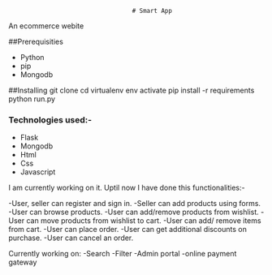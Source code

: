                                       # Smart App

An ecommerce webite


##Prerequisities
- Python
- pip
- Mongodb

##Installing 
git clone 
cd 
virtualenv env
activate 
pip install -r requirements
python run.py


### Technologies used:-
 - Flask
 - Mongodb
 - Html
 - Css
 - Javascript

  
  I am currently working on it. Uptil now I have done this functionalities:-

-User, seller can register and sign in.
-Seller can add products using forms.
-User can browse products.
-User can add/remove products from wishlist.
-User can move products from wishlist to cart.
-User can add/ remove items from cart.
-User can place order.
-User can get additional discounts on purchase.
-User can cancel an order.

Currently working on:
-Search
-Filter
-Admin portal
-online payment gateway
